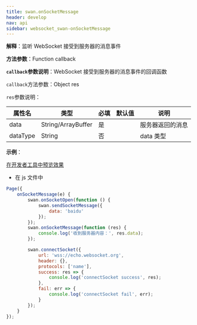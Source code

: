 ```yaml
---
title: swan.onSocketMessage
header: develop
nav: api
sidebar: websocket_swan-onSocketMessage
---
```



 

**解释**：监听 WebSocket 接受到服务器的消息事件

**方法参数**：Function callback

**`callback`参数说明**：WebSocket 接受到服务器的消息事件的回调函数

`callback`方法参数：Object res

`res`参数说明：

|属性名 |类型  |必填 | 默认值 |说明|
|---- | ---- | ---- | ----|----|
|data| String/ArrayBuffer | 是| |服务器返回的消息|
|dataType|String|否| |data 类型|

**示例**：

<a href="swanide://fragment/14dda81c7200e78411c206f55fd52f171572952663404" title="在开发者工具中预览效果" target="_self">在开发者工具中预览效果</a>

* 在 js 文件中

```js
Page({
    onSocketMessage(e) {
        swan.onSocketOpen(function () {
            swan.sendSocketMessage({
                data: 'baidu'
            });
        });
        swan.onSocketMessage(function (res) {
            console.log('收到服务器内容：', res.data);
        });

        swan.connectSocket({
            url: 'wss://echo.websocket.org',
            header: {},
            protocols: ['name'],
            success: res => {
                console.log('connectSocket success', res);
            },
            fail: err => {
                console.log('connectSocket fail', err);
            }
        });
    }
});
```